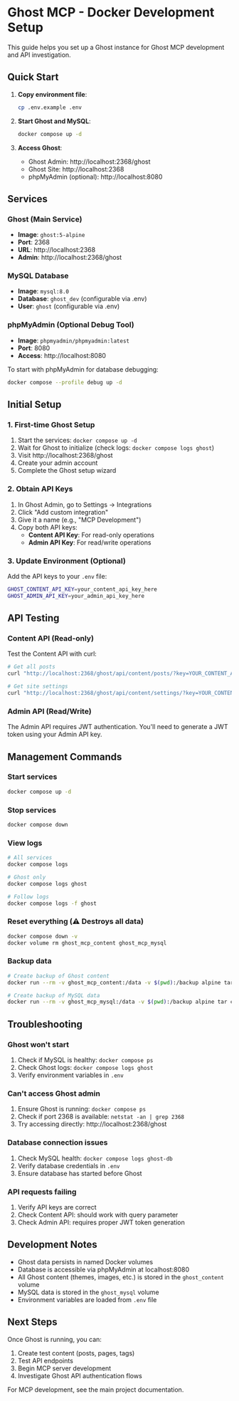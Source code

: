 # Ghost MCP - Docker Development Setup

This guide helps you set up a Ghost instance for Ghost MCP development and API investigation.

## Quick Start

1. **Copy environment file**:
   ```bash
   cp .env.example .env
   ```

2. **Start Ghost and MySQL**:
   ```bash
   docker compose up -d
   ```

3. **Access Ghost**:
   - Ghost Admin: http://localhost:2368/ghost
   - Ghost Site: http://localhost:2368
   - phpMyAdmin (optional): http://localhost:8080

## Services

### Ghost (Main Service)
- **Image**: `ghost:5-alpine`
- **Port**: 2368
- **URL**: http://localhost:2368
- **Admin**: http://localhost:2368/ghost

### MySQL Database
- **Image**: `mysql:8.0`
- **Database**: `ghost_dev` (configurable via .env)
- **User**: `ghost` (configurable via .env)

### phpMyAdmin (Optional Debug Tool)
- **Image**: `phpmyadmin/phpmyadmin:latest`
- **Port**: 8080
- **Access**: http://localhost:8080

To start with phpMyAdmin for database debugging:
```bash
docker compose --profile debug up -d
```

## Initial Setup

### 1. First-time Ghost Setup
1. Start the services: `docker compose up -d`
2. Wait for Ghost to initialize (check logs: `docker compose logs ghost`)
3. Visit http://localhost:2368/ghost
4. Create your admin account
5. Complete the Ghost setup wizard

### 2. Obtain API Keys
1. In Ghost Admin, go to Settings → Integrations
2. Click "Add custom integration"
3. Give it a name (e.g., "MCP Development")
4. Copy both API keys:
   - **Content API Key**: For read-only operations
   - **Admin API Key**: For read/write operations

### 3. Update Environment (Optional)
Add the API keys to your `.env` file:
```bash
GHOST_CONTENT_API_KEY=your_content_api_key_here
GHOST_ADMIN_API_KEY=your_admin_api_key_here
```

## API Testing

### Content API (Read-only)
Test the Content API with curl:
```bash
# Get all posts
curl "http://localhost:2368/ghost/api/content/posts/?key=YOUR_CONTENT_API_KEY"

# Get site settings
curl "http://localhost:2368/ghost/api/content/settings/?key=YOUR_CONTENT_API_KEY"
```

### Admin API (Read/Write)
The Admin API requires JWT authentication. You'll need to generate a JWT token using your Admin API key.

## Management Commands

### Start services
```bash
docker compose up -d
```

### Stop services
```bash
docker compose down
```

### View logs
```bash
# All services
docker compose logs

# Ghost only
docker compose logs ghost

# Follow logs
docker compose logs -f ghost
```

### Reset everything (⚠️ Destroys all data)
```bash
docker compose down -v
docker volume rm ghost_mcp_content ghost_mcp_mysql
```

### Backup data
```bash
# Create backup of Ghost content
docker run --rm -v ghost_mcp_content:/data -v $(pwd):/backup alpine tar czf /backup/ghost-content-backup.tar.gz -C /data .

# Create backup of MySQL data
docker run --rm -v ghost_mcp_mysql:/data -v $(pwd):/backup alpine tar czf /backup/mysql-backup.tar.gz -C /data .
```

## Troubleshooting

### Ghost won't start
1. Check if MySQL is healthy: `docker compose ps`
2. Check Ghost logs: `docker compose logs ghost`
3. Verify environment variables in `.env`

### Can't access Ghost admin
1. Ensure Ghost is running: `docker compose ps`
2. Check if port 2368 is available: `netstat -an | grep 2368`
3. Try accessing directly: http://localhost:2368/ghost

### Database connection issues
1. Check MySQL health: `docker compose logs ghost-db`
2. Verify database credentials in `.env`
3. Ensure database has started before Ghost

### API requests failing
1. Verify API keys are correct
2. Check Content API: should work with query parameter
3. Check Admin API: requires proper JWT token generation

## Development Notes

- Ghost data persists in named Docker volumes
- Database is accessible via phpMyAdmin at localhost:8080
- All Ghost content (themes, images, etc.) is stored in the `ghost_content` volume
- MySQL data is stored in the `ghost_mysql` volume
- Environment variables are loaded from `.env` file

## Next Steps

Once Ghost is running, you can:
1. Create test content (posts, pages, tags)
2. Test API endpoints
3. Begin MCP server development
4. Investigate Ghost API authentication flows

For MCP development, see the main project documentation.
